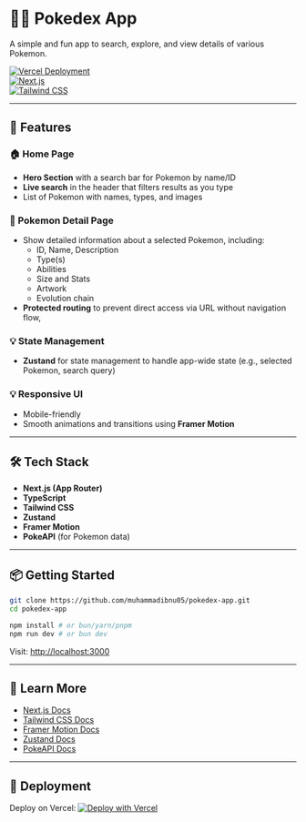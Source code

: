 # 🦸‍♂️ Pokedex App

A simple and fun app to search, explore, and view details of various Pokemon.

[![Vercel Deployment](https://img.shields.io/badge/Deployed%20on-Vercel-000?logo=vercel&logoColor=white)](https://vercel.com)  
[![Next.js](https://img.shields.io/badge/built%20with-Next.js-000?logo=next.js)](https://nextjs.org)  
[![Tailwind CSS](https://img.shields.io/badge/styled%20with-Tailwind%20CSS-38bdf8?logo=tailwindcss&logoColor=white)](https://tailwindcss.com)

---

## 🚀 Features

### 🏠 Home Page

- **Hero Section** with a search bar for Pokemon by name/ID
- **Live search** in the header that filters results as you type
- List of Pokemon with names, types, and images

### 📄 Pokemon Detail Page

- Show detailed information about a selected Pokemon, including:
  - ID, Name, Description
  - Type(s)
  - Abilities
  - Size and Stats
  - Artwork
  - Evolution chain
- **Protected routing** to prevent direct access via URL without navigation flow,

### 💡 State Management

- **Zustand** for state management to handle app-wide state (e.g., selected Pokemon, search query)

### 💡 Responsive UI

- Mobile-friendly
- Smooth animations and transitions using **Framer Motion**

---

## 🛠️ Tech Stack

- **Next.js (App Router)**
- **TypeScript**
- **Tailwind CSS**
- **Zustand**
- **Framer Motion**
- **PokeAPI** (for Pokemon data)

---

## 📦 Getting Started

```bash
git clone https://github.com/muhammadibnu05/pokedex-app.git
cd pokedex-app

npm install # or bun/yarn/pnpm
npm run dev # or bun dev
```

Visit: [http://localhost:3000](http://localhost:3000)

---

## 🧠 Learn More

- [Next.js Docs](https://nextjs.org/docs)
- [Tailwind CSS Docs](https://tailwindcss.com/docs)
- [Framer Motion Docs](https://www.framer.com/motion/)
- [Zustand Docs](https://github.com/pmndrs/zustand)
- [PokeAPI Docs](https://pokeapi.co/docs/v2)

---

## 📄 Deployment

Deploy on Vercel:
[![Deploy with Vercel](https://vercel.com/button)](https://vercel.com/new)

```

```
